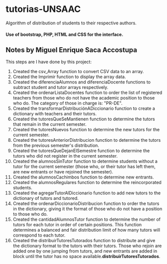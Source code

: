 # tutorias-UNSAAC

Algorithm of distribution of students to their respective authors.

#### Use of bootstrap, PHP, HTML and CSS for the interface.

## Notes by Miguel Enrique Saca Accostupa

This steps are I have done by this project:

01. Created the csv_Array function to convert CSV data to an array.
02. Created the Imprimir function to display the array data.
03. Created the diferenciaAlumnos and diferenciaDocente functions to subtract student and tutor arrays respectively.
04. Created the ordenarListaDocentes function to order the list of registered teachers from those who do not have the academic position to those who do. The category of those in charge is: "PR-DE".
05. Created the transformarDistribuciónADiccionario function to create a dictionary with teachers and their tutors.
06. Created the tutoresQueSeMantienen function to determine the tutors that remain in the current semester.
07. Created the tutoresNuevos function to determine the new tutors for the current semester.
08. Created the tutoresAnteriorDistribucion function to determine the tutors from the previous semester's distribution.
09. Created the tutoresQueDejanElSemestre function to determine the tutors who did not register in the current semester.
10. Created the alumnosSinTutor function to determine students without a tutor for the current semester (those who, or their tutor has left them, are new entrants or have rejoined the semester).
11. Created the alumnosCachimbos function to determine new entrants.
12. Created the alumnosRegulares function to determine the reincorporated students.
13. Created the agregarTutorAlDiccionario function to add new tutors to the dictionary of tutors and tutored.
14. Created the ordenarDiccionarioDistribucion function to order the tutors in the dictionary, giving it the format of those who do not have a position to those who do.
15. Created the cantidadAlumnosTutor function to determine the number of tutors for each tutor in order of certain positions. This function determines a balanced and fair distribution limit of how many tutors will correspond to each tutor.
16. Created the distribuirTutoresTutorados function to distribute and give the dictionary format to the tutors with their tutors. Those who rejoin are added one by one jumping from tutors, and new entrants are added in block until the tutor has no space available.**distribuirTutoresTutorados**.
